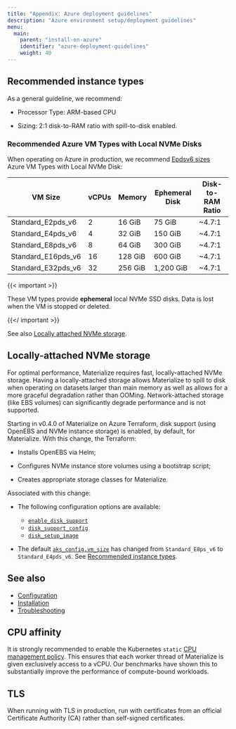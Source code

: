 ```yaml
---
title: "Appendix: Azure deployment guidelines"
description: "Azure environment setup/deployment guidelines"
menu:
  main:
    parent: "install-on-azure"
    identifier: "azure-deployment-guidelines"
    weight: 40
---
```


## Recommended instance types

As a general guideline, we recommend:

- Processor Type: ARM-based CPU

- Sizing: 2:1 disk-to-RAM ratio with spill-to-disk enabled.

### Recommended Azure VM Types with Local NVMe Disks

When operating on Azure in production, we recommend [Epdsv6
sizes](https://learn.microsoft.com/en-us/azure/virtual-machines/sizes/memory-optimized/epdsv6-series?tabs=sizebasic#sizes-in-series)
Azure VM Types with Local NVMe Disk:

| VM Size            | vCPUs | Memory  | Ephemeral Disk | Disk-to-RAM Ratio |
| ------------------ | ----- | ------- | -------------- | ----------------- |
| Standard_E2pds_v6  | 2     | 16 GiB  | 75 GiB         | ~4.7:1           |
| Standard_E4pds_v6  | 4     | 32 GiB  | 150 GiB        | ~4.7:1           |
| Standard_E8pds_v6  | 8     | 64 GiB  | 300 GiB        | ~4.7:1           |
| Standard_E16pds_v6 | 16    | 128 GiB | 600 GiB        | ~4.7:1           |
| Standard_E32pds_v6 | 32    | 256 GiB | 1,200 GiB      | ~4.7:1           |

{{< important >}}

These VM types provide **ephemeral** local NVMe SSD disks. Data is lost
when the VM is stopped or deleted.

{{</ important >}}

See also [Locally attached NVMe storage](#locally-attached-nvme-storage).

## Locally-attached NVMe storage

For optimal performance, Materialize requires fast, locally-attached NVMe
storage. Having a locally-attached storage allows Materialize to spill to disk
when operating on datasets larger than main memory as well as allows for a more
graceful degradation rather than OOMing. Network-attached storage (like EBS
volumes) can significantly degrade performance and is not supported.

Starting in v0.4.0 of Materialize on Azure Terraform, disk support (using
OpenEBS and NVMe instance storage) is enabled, by default, for Materialize. With
this change, the Terraform:

- Installs OpenEBS via Helm;

- Configures NVMe instance store volumes using a bootstrap script;

- Creates appropriate storage classes for Materialize.

Associated with this change:

- The following configuration options are available:

  - [`enable_disk_support`]
  - [`disk_support_config`]
  - [`disk_setup_image`]

- The default
[`aks_config.vm_size`](https://github.com/MaterializeInc/terraform-azurerm-materialize?tab=readme-ov-file#input_aks_config)
has changed from `Standard_E8ps_v6` to `Standard_E4pds_v6`. See [Recommended
instance types](#recommended-instance-types).

## See also

- [Configuration](/installation/configuration/)
- [Installation](/installation/)
- [Troubleshooting](/installation/troubleshooting/)

[`enable_disk_support`]: https://github.com/MaterializeInc/terraform-azurerm-materialize?tab=readme-ov-file#disk-support-for-materialize-on-azure

[`disk_support_config`]:
    https://github.com/MaterializeInc/terraform-azurerm-materialize?tab=readme-ov-file#input_disk_support_config

[`disk_setup_image`]:
    https://github.com/MaterializeInc/terraform-azurerm-materialize?tab=readme-ov-file#input_disk_setup_image

## CPU affinity

It is strongly recommended to enable the Kubernetes `static` [CPU management policy](https://kubernetes.io/docs/tasks/administer-cluster/cpu-management-policies/#static-policy).
This ensures that each worker thread of Materialize is given exclusively access to a vCPU. Our benchmarks have shown this
to substantially improve the performance of compute-bound workloads.

## TLS

When running with TLS in production, run with certificates from an official
Certificate Authority (CA) rather than self-signed certificates.
